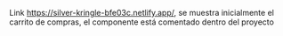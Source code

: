 Link https://silver-kringle-bfe03c.netlify.app/, se muestra inicialmente el carrito de compras, el componente <Home/> está comentado dentro del proyecto
